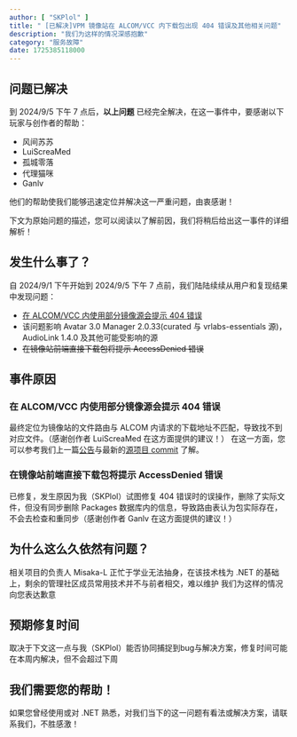 ```yaml
---
author: [ "SKPlol" ]
title: " [已解决]VPM 镜像站在 ALCOM/VCC 内下载包出现 404 错误及其他相关问题"
description: "我们为这样的情况深感抱歉"
category: "服务故障"
date: 1725385118000
---
```


## 问题已解决

  到 2024/9/5 下午 7 点后，**以上问题** 已经完全解决，在这一事件中，要感谢以下玩家与创作者的帮助：
  
  - 风间苏苏
  - LuiScreaMed
  - 孤城零落
  - 代理猫咪
  - Ganlv

  他们的帮助使我们能够迅速定位并解决这一严重问题，由衷感谢！

  下文为原始问题的描述，您可以阅读以了解前因，我们将稍后给出这一事件的详细解析！

## 发生什么事了？

自 2024/9/1 下午开始到 2024/9/5 下午 7 点前，我们陆陆续续从用户和复现结果中发现问题：
 - [在 ALCOM/VCC 内使用部分镜像源会提示 404 错误](#在-alcomvcc-内使用部分镜像源会提示-404-错误)
  - 该问题影响 Avatar 3.0 Manager 2.0.33(curated 与 vrlabs-essentials 源)，AudioLink 1.4.0 及其他可能受影响的源
 - ~~在镜像站前端直接下载包将提示 AccessDenied 错误~~

## 事件原因

### 在 ALCOM/VCC 内使用部分镜像源会提示 404 错误

最终定位为镜像站的文件路由与 ALCOM 内请求的下载地址不匹配，导致找不到对应文件。（感谢创作者 LuiScreaMed 在这方面提供的建议！）
在这一方面，您可以参考我们上一篇[公告](/blogs/2024-8-27-vpm-mirror-wrong-package-and-429.md)与最新的[源项目 commit](https://github.com/vrcd-community/VPMReposSynchronizer/commit/bae214b4b83a68c057aae00046085193e458a968) 了解。

### 在镜像站前端直接下载包将提示 AccessDenied 错误

已修复，发生原因为我（SKPlol）试图修复 404 错误时的误操作，删除了实际文件，但没有同步删除 Packages 数据库内的信息，导致路由表认为包实际存在，不会去检查和重同步（感谢创作者 Ganlv 在这方面提供的建议！）

## 为什么这么久依然有问题？

相关项目的负责人 Misaka-L 正忙于学业无法抽身，在该技术栈为 .NET 的基础上，剩余的管理社区成员常用技术并不与前者相交，难以维护
我们为这样的情况向您表达歉意

## 预期修复时间

取决于下文这一点与我（SKPlol）能否协同捕捉到bug与解决方案，修复时间可能在本周内解决，但不会超过下周

## 我们需要您的帮助！

如果您曾经使用或对 .NET 熟悉，对我们当下的这一问题有看法或解决方案，请联系我们，不胜感激！ 

